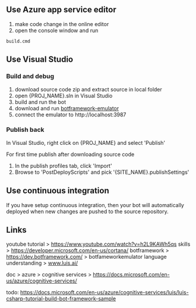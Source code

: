 ## Use Azure app service editor

1. make code change in the online editor
2. open the console window and run

```
build.cmd
```

## Use Visual Studio 

### Build and debug
1. download source code zip and extract source in local folder
2. open {PROJ_NAME}.sln in Visual Studio
3. build and run the bot
4. download and run [botframework-emulator](https://emulator.botframework.com/)
5. connect the emulator to http://localhost:3987

### Publish back

In Visual Studio, right click on {PROJ_NAME} and select 'Publish'

For first time publish after downloading source code
1. In the publish profiles tab, click 'Import'
2. Browse to 'PostDeployScripts' and pick '{SITE_NAME}.publishSettings'


## Use continuous integration

If you have setup continuous integration, then your bot will automatically deployed when new changes are pushed to the source repository.


## Links

youtube tutorial > https://www.youtube.com/watch?v=h2L9KAWh5qs
skills > https://developer.microsoft.com/en-us/cortana/
botframework > https://dev.botframework.com/ > botfameworkemulator
language understanding > www.luis.ai/

doc > azure > cognitive services > https://docs.microsoft.com/en-us/azure/cognitive-services/

todo:
https://docs.microsoft.com/en-us/azure/cognitive-services/luis/luis-csharp-tutorial-build-bot-framework-sample



